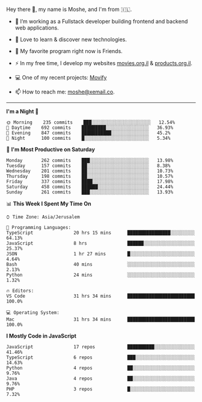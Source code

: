 Hey there 👋, my name is Moshe, and I'm from 🇮🇱.

- :telescope: I’m working as a Fullstack developer building frontend and backend web applications.

- :seedling: Love to learn & discover new technologies.

- 🍿 My favorite program right now is Friends.

- :zap: In my free time, I develop my websites [movies.org.il](https://movies.org.il) & [products.org.il](https://products.org.il).

- 💻 One of my recent projects: [Movify](https://github.com/jewishmoses/movify)

- :mailbox: How to reach me: moshe@xemail.co.

<hr/>

<!--START_SECTION:waka-->
**I'm a Night 🦉** 

```text
🌞 Morning    235 commits    ███░░░░░░░░░░░░░░░░░░░░░░   12.54% 
🌆 Daytime    692 commits    █████████░░░░░░░░░░░░░░░░   36.93% 
🌃 Evening    847 commits    ███████████░░░░░░░░░░░░░░   45.2% 
🌙 Night      100 commits    █░░░░░░░░░░░░░░░░░░░░░░░░   5.34%

```
📅 **I'm Most Productive on Saturday** 

```text
Monday       262 commits    ███░░░░░░░░░░░░░░░░░░░░░░   13.98% 
Tuesday      157 commits    ██░░░░░░░░░░░░░░░░░░░░░░░   8.38% 
Wednesday    201 commits    ██░░░░░░░░░░░░░░░░░░░░░░░   10.73% 
Thursday     198 commits    ██░░░░░░░░░░░░░░░░░░░░░░░   10.57% 
Friday       337 commits    ████░░░░░░░░░░░░░░░░░░░░░   17.98% 
Saturday     458 commits    ██████░░░░░░░░░░░░░░░░░░░   24.44% 
Sunday       261 commits    ███░░░░░░░░░░░░░░░░░░░░░░   13.93%

```


📊 **This Week I Spent My Time On** 

```text
⌚︎ Time Zone: Asia/Jerusalem

💬 Programming Languages: 
TypeScript               20 hrs 15 mins      ████████████████░░░░░░░░░   64.13% 
JavaScript               8 hrs               ██████░░░░░░░░░░░░░░░░░░░   25.37% 
JSON                     1 hr 27 mins        █░░░░░░░░░░░░░░░░░░░░░░░░   4.64% 
Bash                     40 mins             ░░░░░░░░░░░░░░░░░░░░░░░░░   2.13% 
Python                   24 mins             ░░░░░░░░░░░░░░░░░░░░░░░░░   1.32%

🔥 Editors: 
VS Code                  31 hrs 34 mins      █████████████████████████   100.0%

💻 Operating System: 
Mac                      31 hrs 34 mins      █████████████████████████   100.0%

```

**I Mostly Code in JavaScript** 

```text
JavaScript               17 repos            ██████████░░░░░░░░░░░░░░░   41.46% 
TypeScript               6 repos             ███░░░░░░░░░░░░░░░░░░░░░░   14.63% 
Python                   4 repos             ██░░░░░░░░░░░░░░░░░░░░░░░   9.76% 
Java                     4 repos             ██░░░░░░░░░░░░░░░░░░░░░░░   9.76% 
PHP                      3 repos             █░░░░░░░░░░░░░░░░░░░░░░░░   7.32%

```



<!--END_SECTION:waka-->
